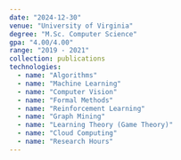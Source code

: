 ```yaml
---
date: "2024-12-30"
venue: "University of Virginia"
degree: "M.Sc. Computer Science"
gpa: "4.00/4.00"
range: "2019 - 2021"
collection: publications
technologies:
  - name: "Algorithms"
  - name: "Machine Learning"
  - name: "Computer Vision"
  - name: "Formal Methods"
  - name: "Reinforcement Learning"
  - name: "Graph Mining"
  - name: "Learning Theory (Game Theory)"
  - name: "Cloud Computing"
  - name: "Research Hours"
---
```

